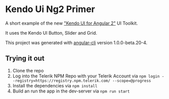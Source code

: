# Kendo Ui Ng2 Primer
A short example of the new ["Kendo UI for Angular 2"](http://www.telerik.com/kendo-angular-ui/) UI Toolkit.

It uses the Kendo UI Button, Slider and Grid.

This project was generated with [angular-cli](https://github.com/angular/angular-cli) version 1.0.0-beta.20-4.

## Trying it out
1. Clone the repo
2. Log into the Telerik NPM Repo with your Telerik Account via `npm login --registry=https://registry.npm.telerik.com/ --scope=@progress
`
3. Install the dependencies via `npm install`
4. Build an run the app in the dev-server via `npm run start`